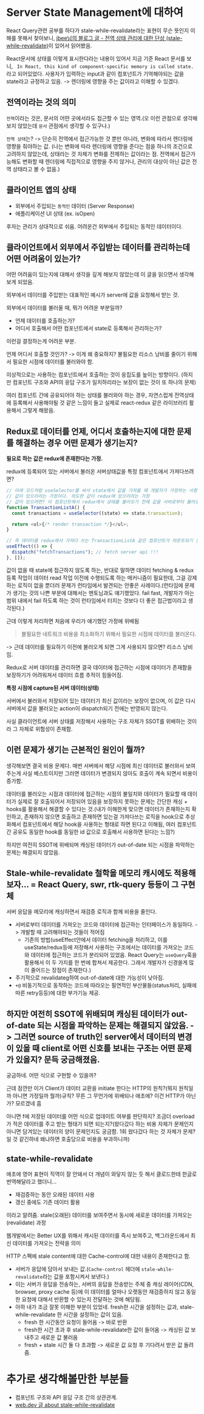 # Server State Management에 대하여

React Query관련 공부를 하다가 stale-while-revalidate라는 표현이 무슨 뜻인지 이해를 못해서 찾아보니, [jbee님의 블로그 글 - 전역 상태 관리에 대한 단상 (stale-while-revalidate)](<https://jbee.io/articles/react/%EC%A0%84%EC%97%AD%20%EC%83%81%ED%83%9C%20%EA%B4%80%EB%A6%AC%EC%97%90%20%EB%8C%80%ED%95%9C%20%EB%8B%A8%EC%83%81%20(stale-while-revalidate)>)이 있어서 읽어봤음.

React문서에 상태를 이렇게 표시한다라는 내용이 있어서 지금 기준 React 문서를 보니, ` In React, this kind of component-specific memory is called state.` 라고 되어있었다. 사용자가 입력하는 input과 같이 컴포넌트가 기억해야되는 값을 state라고 규정하고 있음. -> 렌더링에 영향을 주는 값이라고 이해할 수 있겠다.

## 전역이라는 것의 의미

`전역`이라는 것은, 문서의 어떤 곳에서라도 접근할 수 있는 영역.(오 이런 관점으로 생각해보지 않았는데 `문서` 관점에서 생각할 수 있구나.)

`전역 상태`는? -> 단순히 전역에서 접근가능한 것 뿐만 아니라, 변화에 따라서 렌더링에 영향을 줘야하는 값. (나는 변화에 따라 렌더링에 영향을 준다는 점을 하나의 조건으로 고려하지 않았는데, 상태라는 것 자체가 변화를 전제하는 값이라는 점. 전역에서 접근가능해도 변화할 때 렌더링에 직접적으로 영향을 주지 않거나, 관리의 대상이 아닌 값은 전역 상태라고 볼 수 없음.)

## 클라이언트 앱의 상태

- 외부에서 주입되는 `동적인` 데이터 (Server Response)
- 애플리케이션 UI 상태 (ex. isOpen)

후자는 관리가 상대적으로 쉬움. 어려운건 외부에서 주입되는 동적인 데이터이다.

## 클라이언트에서 외부에서 주입받는 데이터를 관리하는데 어떤 어려움이 있는가?

어떤 어려움이 있는지에 대해서 생각을 깊게 해보지 않았는데 이 글을 읽으면서 생각해보게 되었음.

외부에서 데이터를 주입받는 대표적인 예시가 server에 값을 요청해서 받는 것.

외부에서 데이터를 불러올 때, 뭐가 어려운 부분일까?

- 언제 데이터를 호출하는가?
- 어디서 호출해서 어떤 컴포넌트에서 state로 등록해서 관리하는가?

이런걸 결정하는게 어려운 부분.

언제 어디서 호출할 것인가? -> 이게 왜 중요하지? 불필요한 리소스 낭비를 줄이기 위해서 필요한 시점에 데이터를 불러와야 함.

이상적으로는 사용하는 컴포넌트에서 호출하는 것이 응집도를 높이는 방향이다. (하지만 컴포넌트 구조와 API의 응답 구조가 일치하리라는 보장이 없는 것이 또 하나의 문제)

여러 컴포넌트 간에 공유되어야 하는 상태를 불러와야 하는 경우, 자연스럽게 전역상태에 등록해서 사용해야될 것 같은 느낌이 들고 실제로 react-redux 같은 라이브러리 활용해서 그렇게 해왔음.

## Redux로 데이터를 언제, 어디서 호출하는지에 대한 문제를 해결하는 경우 어떤 문제가 생기는지?

**필요로 하는 값은 redux에 존재한다는 가정.**

redux에 등록되어 있는 서버에서 불러온 서버상태값을 특정 컴포넌트에서 가져다쓰려면?

```javascript
// 아래 코드처럼 useSelector를 써서 state에서 값을 가져올 때 개발자가 가정하는 사항은 뭘까?
// 값이 있으리라는 가정이다. 의도한 값이 redux에 있으리라는 가정
// 값이 있으려면? 이 컴포넌트에서 redux에서 상태를 불러오기 전에 값을 서버로부터 불러오는 로직이 먼저 호출되어야만 함.
function TransactionListA() {
  const transactions = useSelector((state) => state.transaction);

  return <ul>{/* render transaction */}</ul>;
}

// 즉 데이터를 redux에서 가져다 쓰는 TransactionListA 같은 컴포넌트가 마운트되기 전에 서버로부터 값을 가져와서 등록하는 action이 반드시 dispatch 되어야 함.
useEffect(() => {
  dispatch("fetchTransactions"); // fetch server api !!!
}, []);
```

값이 없을 때 state에 접근하지 않도록 하는, 반대로 말하면 데이터 fetching & redux 등록 작업이 데이터 read 작업 이전에 수행되도록 하는 메커니즘이 필요한데, 그걸 강제하는 로직이 없을 뿐더러 문제가 런타임에서 발견되는 안좋은 사례이다.(런타임에 문제가 생기는 것의 나쁜 부분에 대해서는 멘토님과도 얘기했었다. fail fast, 개발자가 아는 범위 내에서 fail 하도록 하는 것이 런타임에서 터지는 것보다 더 좋은 접근법이라고 생각된다.)

근데 이렇게 처리하면 처음에 우리가 얘기했던 가정에 위배됨

> 불필요한 네트워크 비용을 최소화하기 위해서 필요한 시점에 데이터를 불러온다.

-> 근데 데이터를 필요하기 이전에 불러오게 되면 그게 사용되지 않으면? 리소스 낭비임.

Redux로 서버 데이터를 관리하면 결국 데이터에 접근하는 시점에 데이터가 존재함을 보장하기가 어려워져서 데이터 흐름 추적이 힘들어짐.

**특정 시점에 capture된 서버 데이터(상태)**

서버에서 불러와서 저장되어 있는 데이터가 최신 값이라는 보장이 없으며, 이 값은 다시 서버에서 값을 불러오는 action이 dispatch되기 전에는 반영되지 않는다.

사실 클라이언트에 서버 상태를 저장해서 사용하는 구조 자체가 SSOT를 위배하는 것이라 그 자체로 위험성이 존재함.

## 이런 문제가 생기는 근본적인 원인이 뭘까?

생각해보면 결국 비용 문제다. 매번 서버에서 해당 시점에 최신 데이터로 불러와서 보여주는게 사실 베스트이지만 그러면 데이터가 변경되지 않아도 호출이 계속 되면서 비용이 증가함.

데이터를 불러오는 시점과 데이터에 접근하는 시점의 불일치와 데이터가 필요할 때 데이터가 실제로 잘 호출되어서 저장되어 있음을 보장하지 못하는 문제는 간단한 캐싱 + hooks를 활용해서 해결할 수 있다는 것.(내가 이해한게 맞으면 데이터가 존재하는지 확인하고, 존재하지 않으면 호출하고 존재하면 있는걸 가져다쓰는 로직을 hook으로 추상화해서 컴포넌트에서 해당 hook을 사용하는 형태로 하면 된다고 이해됨, 여러 컴포넌트 간 공유도 동일한 hook를 동일한 id 값으로 호출해서 사용하면 된다는 느낌?)

하지만 여전히 SSOT에 위배되며 캐싱된 데이터가 out-of-date 되는 시점을 파악하는 문제는 해결되지 않았음.

## Stale-while-revalidate 철학을 메모리 캐시에도 적용해보자... = React Query, swr, rtk-query 등등이 그 구현체

서버 응답을 메모리에 캐싱하면서 재검증 로직과 함께 비용을 줄인다.

- 서버로부터 데이터를 가져오는 코드와 데이터에 접근하는 인터페이스가 동일하다. -> 개발할 때 고려해야되는 것들이 적어짐
  - 기존의 방법(useEffect안에서 데이터 fetching을 처리하고, 이를 useState/redux등에 저장해서 사용하는 구조에서는 데이터를 가져오는 코드와 데이터에 접근하는 코드가 분리되어 있었음. React Query는 `useQuery`훅을 활용해서 이 두 가지를 한 번에 합쳐서 제공한다. 그래서 개발자가 신경쓸게 많이 줄어드는 장점이 존재한다.)
- 주기적으로 revalidateg하여 out-of-date에 대한 가능성이 낮아짐.
- `+@` 비동기적으로 동작하는 코드에 따라오는 필연적인 부산물들(status처리, 실패에 따른 retry등등)에 대한 부가기능 제공.

## 하지만 여전히 SSOT에 위배되며 캐싱된 데이터가 out-of-date 되는 시점을 파악하는 문제는 해결되지 않았음. -> 그러면 source of truth인 server에서 데이터의 변경이 있을 때 client로 어떤 신호를 보내는 구조는 어떤 문제가 있을지? 문득 궁금해졌음.

궁금하네. 어떤 식으로 구현할 수 있을까?

근데 잠깐만 이거 Client가 데이터 교환을 initiate 한다는 HTTP의 원칙?(뭐지 원칙일까 아니면 가정일까 뭘까)규칙? 무튼 그 무언가에 위배되나 애초에? 이건 HTTP가 아닌가? 모르겠네 흠

아니면 f에 저장된 데이터를 어떤 식으로 업데이트 여부를 판단하지? 조금더 overload가 적은 데이터를 주고 받는 형태가 되면 되는지?(왔다갔다 하는 비용 자체가 문제인지 아니면 담겨있는 데이터의 양이 문제인지도 궁금함. 1회 왔다갔다 하는 것 자체가 문제?일 것 같긴하네 왜냐하면 호출당으로 비용을 부과하니까)

## state-while-revalidate

애초에 영어 표현이 직역이 잘 안돼서 더 개념이 와닿지 않는 듯 해서 클로드한테 한글로 번역해달라고 했더니...

- 재검증하는 동안 오래된 데이터 사용
- 갱신 중에도 기존 데이터 활용

이라고 알려줌. stale(오래된) 데이터를 보여주면서 동시에 새로운 데이터를 가져오는(revalidate) 과정

웹개발에서는 Better UX를 위해서 캐시된 데이터를 즉시 보여주고, 백그라운드에서 최신 데이터를 가져오는 전략을 의미

HTTP 스펙에 stale content에 대한 Cache-control에 대한 내용이 존재한다고 함.

- 서버가 응답에 담아서 보내는 값.(`Cache-control` 헤더에 `stale-while-revalidate`라는 값을 포함시켜서 보낸다.)
- 이는 서버가 응답을 전송하는, 서버의 응답을 전송받는 주체 중 캐싱 레이어(CDN, browser, proxy cache 등)에 이 데이터를 얼마나 오랫동안 재검증하지 않고 동일한 요청에 대해서 반환할 수 있는지 전달하는 것에 해당됨.
- 아하 내가 조금 잘못 이해한 부분이 있었네. fresh한 시간을 설정하는 값과, stale-while-revalidate 한 시간을 설정하는 값이 있음.
  - fresh 한 시간동안 요청이 들어옴 -> 바로 반환
  - fresh한 시간 초과 후 stale-while-revalidate한 값이 들어옴 -> 캐싱된 값 보내주고 새로운 값 불러옴
  - fresh + stale 시간 둘 다 초과함 -> 새로운 값 요청 후 기다려서 받은 값 돌려줌.

# 추가로 생각해볼만한 부분들

- 컴포넌트 구조와 API 응답 구조 간의 상관관계.
- [web.dev 글 about stale-while-revalidate](https://web.dev/articles/stale-while-revalidate)
